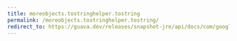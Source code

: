 ```yaml
---
title: moreobjects.tostringhelper.tostring
permalink: /moreobjects.tostringhelper.tostring/
redirect_to: https://guava.dev/releases/snapshot-jre/api/docs/com/google/common/base/MoreObjects.ToStringHelper.html#toString--
---
```

